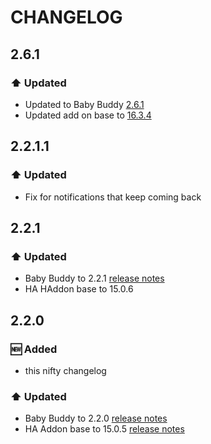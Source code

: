 # CHANGELOG

## 2.6.1
### :arrow_up: Updated
- Updated to Baby Buddy [2.6.1](https://github.com/babybuddy/babybuddy/releases/tag/v2.6.1)
- Updated add on base to [16.3.4](https://github.com/hassio-addons/addon-base/releases/tag/v16.3.4)

## 2.2.1.1

### :arrow_up: Updated
- Fix for notifications that keep coming back

## 2.2.1

### :arrow_up: Updated
- Baby Buddy to 2.2.1 [release notes](https://github.com/babybuddy/babybuddy/releases/tag/v2.2.1)
- HA HAddon base to 15.0.6

## 2.2.0

### :new: Added
- this nifty changelog

### :arrow_up: Updated
- Baby Buddy to 2.2.0 [release notes](https://github.com/babybuddy/babybuddy/releases/tag/v2.2.0)
- HA Addon base to 15.0.5 [release notes](https://github.com/hassio-addons/addon-base/releases/tag/v15.0.5)
